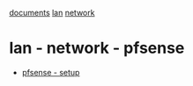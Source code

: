 [documents](../../../) [lan](../../) [network](../)

# lan - network - pfsense

- [pfsense - setup](./setup)
